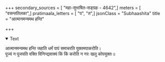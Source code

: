 +++
secondary_sources = [ "महा-सुभाषित-सङ्ग्रहः - 4642",]
meters = [ "वसन्ततिलका",]
pratimaala_letters = [ "प", "त",]
jsonClass = "Subhaashita"
title = "आत्मानमन्यमथ हन्ति"

+++

<details open><summary>Text</summary>

आत्मानमन्यमथ हन्ति जहाति धर्मं पापं समाचरति युक्तमपाकरोति।  
पूज्यं न पूजयति वक्ति विनिन्द्यवाक्यं किं किं करोति न नरः खलु कोपयुक्तः॥
</details>
